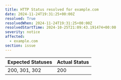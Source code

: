 ```yaml
---
title: HTTP Status resolved for example.com
date: 2024-11-24T19:31:25+00:00Z
resolved: True
resolvedWhen: 2024-11-24T19:31:25+00:00Z
resolvedStartTime: 2024-10-25T21:09:43.191474+00:00
severity: notice
affected:
  - example.com
section: issue
---
```


| Expected Statuses | Actual Status  |
|-------------------|----------------|
| 200, 301, 302 | 200 |
